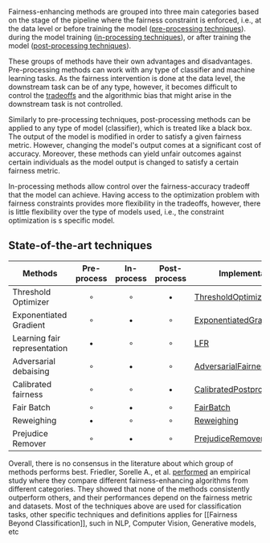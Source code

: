 Fairness-enhancing methods are grouped into three main categories based on the stage  of the pipeline where the fairness constraint is enforced, i.e., at the data level or before training the model ([pre-processing techniques](./Fairness%20algorithms/Pre-processing%20techniques.md)). during the model training ([in-processing techniques](./Fairness%20algorithms/In-processing%20techniques.md)), or after training the model ([post-processing techniques](./Fairness%20algorithms/Post-processing%20techniques.md)).

These groups of methods have their own advantages and disadvantages. Pre-processing methods can work with any type of classifier and machine learning tasks. As the fairness intervention is done at the data level,  the downstream task can be of any type, however, it becomes difficult to control the [tradeoffs]() and  the algorithmic bias that might arise in the downstream task is not controlled. 

Similarly to pre-processing techniques, post-processing methods can be applied to any type of model (classifier), which is treated like a black box. The output of the model is modified in order to satisfy a given fairness metric. However, changing the model's output comes at a significant cost of accuracy. Moreover, these methods can yield unfair outcomes against certain individuals as the model output is changed to satisfy a certain fairness metric. 

In-processing methods allow control over the fairness-accuracy tradeoff that the model can achieve. Having access to the optimization problem with fairness constraints provides more flexibility in the tradeoffs, however, there is little flexibility over the type of models used, i.e., the constraint optimization is s specific model. 

## State-of-the-art techniques

| Methods                      | Pre-process | In-process | Post-process | Implementation                                                                                                                                                     |
| ---------------------------- |:-----------:|:----------:|:------------:| ------------------------------------------------------------------------------------------------------------------------------------------------------------------ |
| Threshold Optimizer          |   $\circ$   |  $\circ$   |  $\bullet$   | [ThresholdOptimizer](https://fairlearn.org/v0.8/api_reference/fairlearn.postprocessing.html)                                                                       |
| Exponentiated Gradient       |   $\circ$   | $\bullet$  |   $\circ$    | [ExponentiatedGradient](https://fairlearn.org/v0.8/api_reference/fairlearn.postprocessing.html)                                                                    |
| Learning fair representation |  $\bullet$  |  $\circ$   |   $\circ$    | [LFR](https://aif360.readthedocs.io/en/latest/modules/generated/aif360.algorithms.preprocessing.LFR.html)                                                          |
| Adversarial debaising        |   $\circ$   | $\bullet$  |   $\circ$    | [AdversarialFairnessClassifier](https://fairlearn.org/v0.8/api_reference/fairlearn.adversarial.html)                                                               |
| Calibrated fairness          |   $\circ$   |  $\circ$   |  $\bullet$   | [CalibratedPostprocessing](https://aif360.readthedocs.io/en/latest/modules/generated/aif360.algorithms.postprocessing.CalibratedEqOddsPostprocessing.html)         |
| Fair Batch                   |   $\circ$   | $\bullet$  |   $\circ$    | [FairBatch]({https://github.com/yuji-roh/fairbatch)                                                                                                                |
| Reweighing                   |  $\bullet$  |  $\circ$   |   $\circ$    | [Reweighing](https://aif360.readthedocs.io/en/latest/modules/generated/aif360.algorithms.preprocessing.Reweighing.html#aif360.algorithms.preprocessing.Reweighing) |
| Prejudice Remover            |   $\circ$   | $\bullet$  |   $\circ$    | [PrejudiceRemover](https://aif360.readthedocs.io/en/latest/modules/algorithms.html#aif360-algorithms-inprocessing)                                                 |



Overall, there is no consensus in the literature about which group of methods performs best. Friedler, Sorelle A., et al. [performed](https://dl.acm.org/doi/pdf/10.1145/3287560.3287589) an empirical study where they compare different fairness-enhancing algorithms from different categories. They showed that none of the methods consistently outperform others, and their performances depend on the fairness metric and datasets. Most of the techniques above are used for classification tasks, other specific techniques and definitions applies for [[Fairness Beyond Classification]], such in NLP, Computer Vision, Generative models, etc
 
